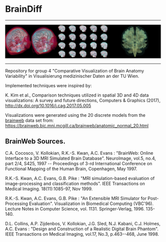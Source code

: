 # BrainDiff
***
![alt text](banner.png?raw=true)
***
Repository for group 4 "Comparative Visualization of Brain Anatomy Variability" in Visualisierung medizinischer Daten an
der TU Wien.


Implemented techniques were inspired by:

K. Kim et al., Comparison techniques utilized in spatial 3D and 4D data visualizations: A survey and future
directions, Computers & Graphics (2017), http://dx.doi.org/10.1016/j.cag.2017.05.005

Visualizations were generated using the 20 discrete models from the [brainweb](http://www.bic.mni.mcgill.ca/brainweb/) data set from: 
https://brainweb.bic.mni.mcgill.ca/brainweb/anatomic_normal_20.html

BrainWeb Sources.
-----------------
C.A. Cocosco, V. Kollokian, R.K.-S. Kwan, A.C. Evans : "BrainWeb: Online Interface to a 3D MRI Simulated Brain 
Database". NeuroImage, vol.5, no.4, part 2/4, S425, 1997 -- Proceedings of 3-rd International Conference on Functional 
Mapping of the Human Brain, Copenhagen, May 1997.

R.K.-S. Kwan, A.C. Evans, G.B. Pike : "MRI simulation-based evaluation of image-processing and classification methods".
IEEE Transactions on Medical Imaging. 18(11):1085-97, Nov 1999.

R.K.-S. Kwan, A.C. Evans, G.B. Pike : "An Extensible MRI Simulator for Post-Processing Evaluation".
Visualization in Biomedical Computing (VBC'96). Lecture Notes in Computer Science, vol. 1131. Springer-Verlag, 1996. 135-140.

D.L. Collins, A.P. Zijdenbos, V. Kollokian, J.G. Sled, N.J. Kabani, C.J. Holmes, A.C. Evans : "Design and Construction of a Realistic Digital Brain Phantom".
IEEE Transactions on Medical Imaging, vol.17, No.3, p.463--468, June 1998.
